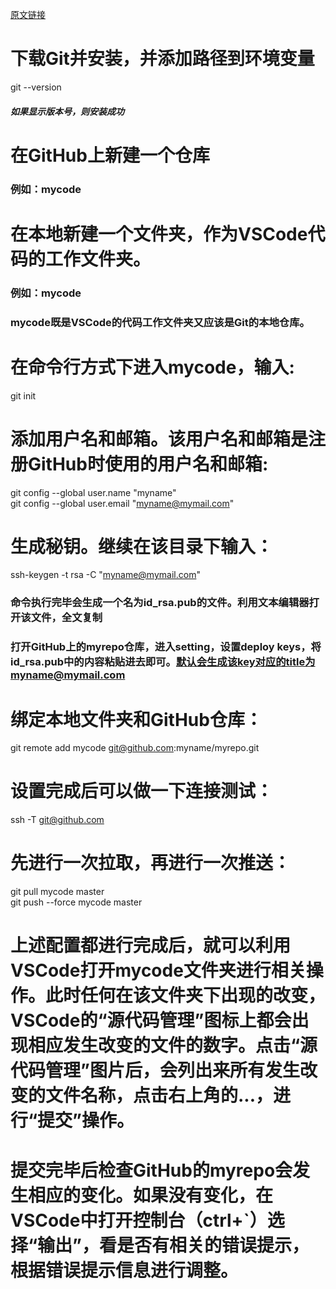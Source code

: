 [原文链接](https://blog.csdn.net/piglite/article/details/88222695)
# 下载Git并安装，并添加路径到环境变量
git --version
##### 如果显示版本号，则安装成功
# 在GitHub上新建一个仓库 
### 例如：mycode
# 在本地新建一个文件夹，作为VSCode代码的工作文件夹。
### 例如：mycode
### mycode既是VSCode的代码工作文件夹又应该是Git的本地仓库。
# 在命令行方式下进入mycode，输入:
git init
# 添加用户名和邮箱。该用户名和邮箱是注册GitHub时使用的用户名和邮箱:
git config --global user.name "myname"   
git config --global user.email "myname@mymail.com"
# 生成秘钥。继续在该目录下输入：
ssh-keygen -t rsa -C "myname@mymail.com"
### 命令执行完毕会生成一个名为id_rsa.pub的文件。利用文本编辑器打开该文件，全文复制
### 打开GitHub上的myrepo仓库，进入setting，设置deploy keys，将id_rsa.pub中的内容粘贴进去即可。默认会生成该key对应的title为myname@mymail.com
# 绑定本地文件夹和GitHub仓库：
git remote add mycode git@github.com:myname/myrepo.git
# 设置完成后可以做一下连接测试：
ssh -T git@github.com
# 先进行一次拉取，再进行一次推送：
git pull mycode master  
git push --force mycode master
# 上述配置都进行完成后，就可以利用VSCode打开mycode文件夹进行相关操作。此时任何在该文件夹下出现的改变，VSCode的“源代码管理”图标上都会出现相应发生改变的文件的数字。点击“源代码管理”图片后，会列出来所有发生改变的文件名称，点击右上角的...，进行“提交”操作。

# 提交完毕后检查GitHub的myrepo会发生相应的变化。如果没有变化，在VSCode中打开控制台（ctrl+`）选择“输出”，看是否有相关的错误提示，根据错误提示信息进行调整。
